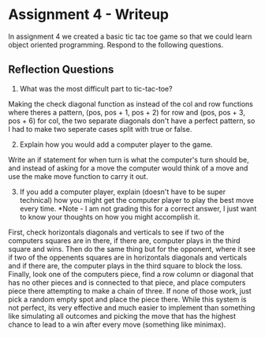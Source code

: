 # Assignment 4 - Writeup

In assignment 4 we created a basic tic tac toe game so that we could learn object oriented programming. Respond to the following questions.

## Reflection Questions

1. What was the most difficult part to tic-tac-toe?

Making the check diagonal function as instead of the col and row functions where theres a pattern, (pos, pos + 1, pos + 2) for row and (pos, pos + 3, pos + 6) for col, the two separate diagonals don't have a perfect pattern, so I had to make two seperate cases split with true or false.

2. Explain how you would add a computer player to the game.

Write an if statement for when turn is what the computer's turn should be, and instead of asking for a move the computer would think of a move and use the make move function to carry it out.

3. If you add a computer player, explain (doesn't have to be super technical) how you might get the computer player to play the best move every time. *Note - I am not grading this for a correct answer, I just want to know your thoughts on how you might accomplish it.

First, check horizontals diagonals and verticals to see if two of the computers squares are in there, if there are, computer plays in the third square and wins. Then do the same thing but for the opponent, where it see if two of the oppenents squares are in horizontals diagonals and verticals and if there are, the computer plays in the third square to block the loss. Finally, look one of the computers piece, find a row column or diagonal that has no other pieces and is connected to that piece, and place computers piece there attempting to make a chain of three. If none of those work, just pick a random empty spot and place the piece there. While this system is not perfect, its very effective and much easier to implement than something like simulating all outcomes and picking the move that has the highest chance to lead to a win after every move (something like minimax).
